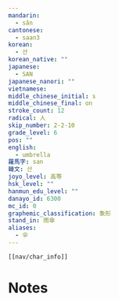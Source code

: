 ```yaml
---
mandarin:
  - sǎn
cantonese:
  - saan3
korean:
  - 산
korean_native: ""
japanese:
  - SAN
japanese_nanori: ""
vietnamese:
middle_chinese_initial: s
middle_chinese_final: ɑn
stroke_count: 12
radical: 人
skip_number: 2-2-10
grade_level: 6
pos: ""
english:
  - umbrella
羅馬字: san
韓文: 산
joyo_level: 高等
hsk_level: ""
hanmun_edu_level: ""
danayo_id: 6300
mc_id: 0
graphemic_classification: 象形
stand_in: 雨傘
aliases:
  - 伞
---
```

```meta-bind-embed
[[nav/char_info]]
```

# Notes

